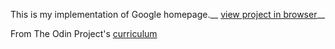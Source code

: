 This is my implementation of Google homepage.__
[view project in browser](https://hanny21.github.io/google_homepage/)__

From The Odin Project's [curriculum](http://www.theodinproject.com/courses/web-development-101/lessons/html-css)
